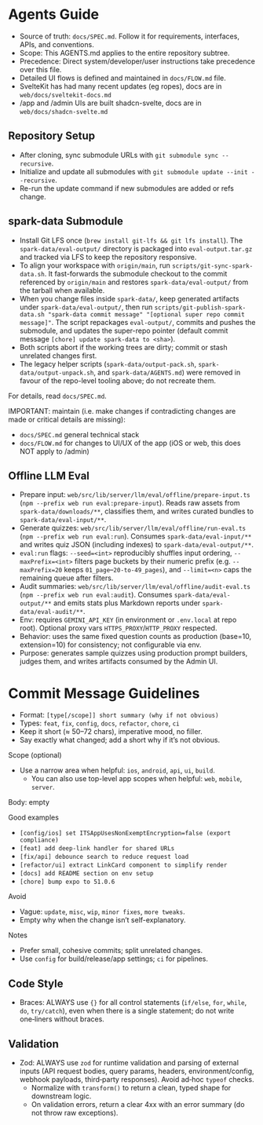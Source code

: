 # Agents Guide

- Source of truth: `docs/SPEC.md`. Follow it for requirements, interfaces, APIs, and conventions.
- Scope: This AGENTS.md applies to the entire repository subtree.
- Precedence: Direct system/developer/user instructions take precedence over this file.
- Detailed UI flows is defined and maintained in `docs/FLOW.md` file.
- SvelteKit has had many recent updates (eg ropes), docs are in `web/docs/sveltekit-docs.md`
- /app and /admin UIs are built shadcn-svelte, docs are in `web/docs/shadcn-svelte.md`

## Repository Setup

- After cloning, sync submodule URLs with `git submodule sync --recursive`.
- Initialize and update all submodules with `git submodule update --init --recursive`.
- Re-run the update command if new submodules are added or refs change.

## spark-data Submodule

- Install Git LFS once (`brew install git-lfs && git lfs install`). The `spark-data/eval-output/` directory is packaged into `eval-output.tar.gz` and tracked via LFS to keep the repository responsive.
- To align your workspace with `origin/main`, run `scripts/git-sync-spark-data.sh`. It fast-forwards the submodule checkout to the commit referenced by `origin/main` and restores `spark-data/eval-output/` from the tarball when available.
- When you change files inside `spark-data/`, keep generated artifacts under `spark-data/eval-output/`, then run `scripts/git-publish-spark-data.sh "spark-data commit message" "[optional super repo commit message]"`. The script repackages `eval-output/`, commits and pushes the submodule, and updates the super-repo pointer (default commit message `[chore] update spark-data to <sha>`).
- Both scripts abort if the working trees are dirty; commit or stash unrelated changes first.
- The legacy helper scripts (`spark-data/output-pack.sh`, `spark-data/output-unpack.sh`, and `spark-data/AGENTS.md`) were removed in favour of the repo-level tooling above; do not recreate them.

For details, read `docs/SPEC.md`.

IMPORTANT: maintain (i.e. make changes if contradicting changes are made or critical details are missing):

- `docs/SPEC.md` general technical stack
- `docs/FLOW.md` for changes to UI/UX of the app (iOS or web, this does NOT apply to /admin)

## Offline LLM Eval

- Prepare input: `web/src/lib/server/llm/eval/offline/prepare-input.ts` (`npm --prefix web run eval:prepare-input`). Reads raw assets from `spark-data/downloads/**`, classifies them, and writes curated bundles to `spark-data/eval-input/**`.
- Generate quizzes: `web/src/lib/server/llm/eval/offline/run-eval.ts` (`npm --prefix web run eval:run`). Consumes `spark-data/eval-input/**` and writes quiz JSON (including indexes) to `spark-data/eval-output/**`.
- `eval:run` flags: `--seed=<int>` reproducibly shuffles input ordering, `--maxPrefix=<int>` filters page buckets by their numeric prefix (e.g. `--maxPrefix=20` keeps `01_page`–`20-to-49_pages`), and `--limit=<n>` caps the remaining queue after filters.
- Audit summaries: `web/src/lib/server/llm/eval/offline/audit-eval.ts` (`npm --prefix web run eval:audit`). Consumes `spark-data/eval-output/**` and emits stats plus Markdown reports under `spark-data/eval-audit/**`.
- Env: requires `GEMINI_API_KEY` (in environment or `.env.local` at repo root). Optional proxy vars `HTTPS_PROXY`/`HTTP_PROXY` respected.
- Behavior: uses the same fixed question counts as production (base=10, extension=10) for consistency; not configurable via env.
- Purpose: generates sample quizzes using production prompt builders, judges them, and writes artifacts consumed by the Admin UI.

# Commit Message Guidelines

- Format: `[type[/scope]] short summary (why if not obvious)`
- Types: `feat`, `fix`, `config`, `docs`, `refactor`, `chore`, `ci`
- Keep it short (≈ 50–72 chars), imperative mood, no filler.
- Say exactly what changed; add a short why if it’s not obvious.

Scope (optional)

- Use a narrow area when helpful: `ios`, `android`, `api`, `ui`, `build`.
  - You can also use top-level app scopes when helpful: `web`, `mobile`, `server`.

Body: empty

Good examples

- `[config/ios] set ITSAppUsesNonExemptEncryption=false (export compliance)`
- `[feat] add deep-link handler for shared URLs`
- `[fix/api] debounce search to reduce request load`
- `[refactor/ui] extract LinkCard component to simplify render`
- `[docs] add README section on env setup`
- `[chore] bump expo to 51.0.6`

Avoid

- Vague: `update`, `misc`, `wip`, `minor fixes`, `more tweaks`.
- Empty why when the change isn’t self-explanatory.

Notes

- Prefer small, cohesive commits; split unrelated changes.
- Use `config` for build/release/app settings; `ci` for pipelines.

## Code Style

- Braces: ALWAYS use `{}` for all control statements (`if/else`, `for`, `while`, `do`, `try/catch`), even when there is a single statement; do not write one‑liners without braces.

## Validation

- Zod: ALWAYS use `zod` for runtime validation and parsing of external inputs (API request bodies, query params, headers, environment/config, webhook payloads, third‑party responses). Avoid ad‑hoc `typeof` checks.
  - Normalize with `transform()` to return a clean, typed shape for downstream logic.
  - On validation errors, return a clear 4xx with an error summary (do not throw raw exceptions).
